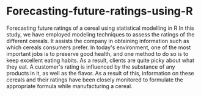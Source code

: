 # Forecasting-future-ratings-using-R
Forecasting future ratings of a cereal using statistical modelling in R
In this study, we have employed modeling techniques to assess the ratings of the different cereals. It assists the company in obtaining information such as which cereals consumers prefer. In today's environment, one of the most important jobs is to preserve good health, and one method to do so is to keep excellent eating habits. As a result, clients are quite picky about what they eat. A customer's rating is influenced by the substance of any products in it, as well as the flavor. As a result of this, information on these cereals and their ratings have been closely monitored to formulate the appropriate formula while manufacturing a cereal. 
